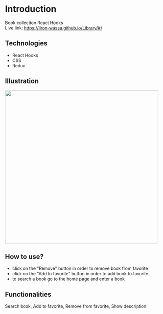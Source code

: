 # Introduction
Book collection React Hooks
<br/>
Live link: https://liron-wassa.github.io/Library/#/

## Technologies
- React Hooks
- CSS
- Redux

## Illustration
<img src="https://user-images.githubusercontent.com/56726154/77358871-5b517680-6d53-11ea-9f06-5675ddddf41c.png" width="500"/>

## How to use?
- click on the "Remove" button in order to remove book from favorite
- click on the "Add to favorite" button in order to add book to favorite
- to search a book go to the home page and enter a book

## Functionalities
 Search book, Add to favorite, Remove from favorite, Show description
